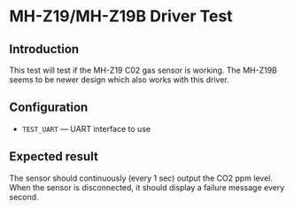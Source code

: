 # MH-Z19/MH-Z19B Driver Test

## Introduction
This test will test if the MH-Z19 C02 gas sensor is working. The MH-Z19B seems
to be newer design which also works with this driver.

## Configuration

* `TEST_UART` &mdash; UART interface to use

## Expected result
The sensor should continuously (every 1 sec) output the CO2 ppm level. When the
sensor is disconnected, it should display a failure message every second.
